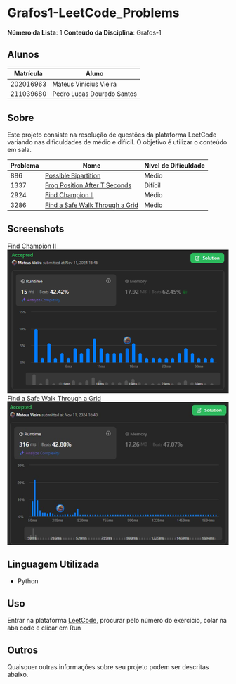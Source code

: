 # Grafos1-LeetCode_Problems

**Número da Lista**: 1
**Conteúdo da Disciplina**: Grafos-1

## Alunos

| Matrícula | Aluno                      |
| ---------- | -------------------------- |
| 202016963  | Mateus Vinicius Vieira     |
| 211039680  | Pedro Lucas Dourado Santos |

## Sobre

Este projeto consiste na resolução de questões da plataforma LeetCode variando nas dificuldades de médio e difícil. O objetivo é utilizar o conteúdo em sala.

| Problema | Nome                                                                                                                                           | Nível de Dificuldade |
| -------- | ---------------------------------------------------------------------------------------------------------------------------------------------- | --------------------- |
| 886      | [Possible Bipartition](https://leetcode.com/problems/possible-bipartition/?envType=problem-list-v2&envId=graph&difficulty=MEDIUM)                 | Médio                |
| 1337     | [Frog Position After T Seconds](https://leetcode.com/problems/frog-position-after-t-seconds/description/?envType=problem-list-v2&envId=graph)     | Difícil              |
| 2924     | [Find Champion II](https://leetcode.com/problems/find-champion-ii/description/?envType=problem-list-v2&envId=graph)                               | Médio                |
| 3286     | [Find a Safe Walk Through a Grid](https://leetcode.com/problems/find-a-safe-walk-through-a-grid/description/?envType=problem-list-v2&envId=graph) | Médio                |

## Screenshots

[Find Champion II](https://leetcode.com/problems/find-champion-ii/description/?envType=problem-list-v2&envId=graph)
![](img/2924.png)
[Find a Safe Walk Through a Grid](https://leetcode.com/problems/minimum-time-to-visit-disappearing-nodes/description/?envType=problem-list-v2&envId=graph)
![](img/3268.jpg)

## Linguagem Utilizada

- Python

## Uso

Entrar na plataforma [LeetCode](https://leetcode.com/), procurar pelo número do exercício, colar na aba code e clicar em Run

## Outros

Quaisquer outras informações sobre seu projeto podem ser descritas abaixo.
